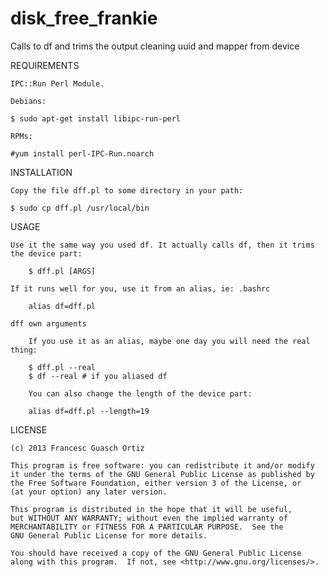 disk_free_frankie
=================

Calls to df and trims the output cleaning uuid and mapper from device

REQUIREMENTS

    IPC::Run Perl Module.

    Debians: 

    $ sudo apt-get install libipc-run-perl

    RPMs:

    #yum install perl-IPC-Run.noarch

INSTALLATION

    Copy the file dff.pl to some directory in your path:

    $ sudo cp dff.pl /usr/local/bin

USAGE

    Use it the same way you used df. It actually calls df, then it trims
    the device part:

        $ dff.pl [ARGS]

    If it runs well for you, use it from an alias, ie: .bashrc

        alias df=dff.pl

    dff own arguments

        If you use it as an alias, maybe one day you will need the real thing:
        
        $ dff.pl --real
        $ df --real # if you aliased df

        You can also change the length of the device part:

        alias df=dff.pl --length=19

LICENSE

    (c) 2013 Francesc Guasch Ortiz

    This program is free software: you can redistribute it and/or modify
    it under the terms of the GNU General Public License as published by
    the Free Software Foundation, either version 3 of the License, or
    (at your option) any later version.

    This program is distributed in the hope that it will be useful,
    but WITHOUT ANY WARRANTY; without even the implied warranty of
    MERCHANTABILITY or FITNESS FOR A PARTICULAR PURPOSE.  See the
    GNU General Public License for more details.

    You should have received a copy of the GNU General Public License
    along with this program.  If not, see <http://www.gnu.org/licenses/>.

